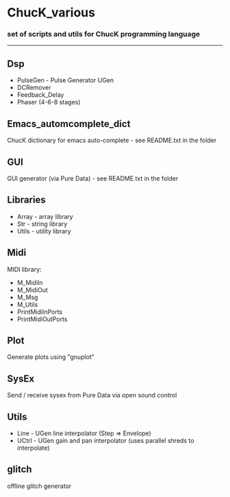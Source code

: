 # ChucK_various
### set of scripts and utils for ChucK programming language
---

## Dsp

- PulseGen - Pulse Generator UGen
- DCRemover
- Feedback_Delay
- Phaser (4-6-8 stages)


## Emacs_automcomplete_dict
ChucK dictionary for emacs auto-complete - see README.txt in the folder


## GUI
GUI generator (via Pure Data) - see README.txt in the folder


## Libraries
- Array - array library
- Str - string library
- Utils - utility library


## Midi
MIDI library:
- M_MidiIn
- M_MidiOut
- M_Msg
- M_Utils
- PrintMidiInPorts
- PrintMidiOutPorts


## Plot
Generate plots using "gnuplot"


## SysEx
Send / receive sysex from Pure Data via open sound control


## Utils
- Line - UGen line interpolator (Step => Envelope)
- UCtrl - UGen gain and pan interpolator (uses parallel shreds to interpolate)


## glitch
offline glitch generator 
